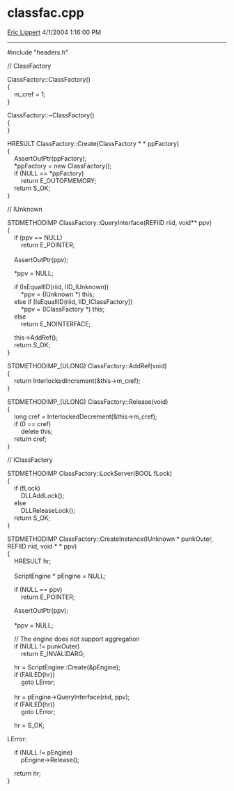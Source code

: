 <div id="page">

# classfac.cpp

[Eric Lippert](https://social.msdn.microsoft.com/profile/Eric%20Lippert) 4/1/2004 1:16:00 PM

-----

<div id="content">

\#include "headers.h"

// ClassFactory

ClassFactory::ClassFactory()  
{  
    m\_cref = 1;  
}

ClassFactory::\~ClassFactory()  
{  
}

HRESULT ClassFactory::Create(ClassFactory \* \* ppFactory)  
{  
    AssertOutPtr(ppFactory);  
    \*ppFactory = new ClassFactory();  
    if (NULL == \*ppFactory)  
        return E\_OUTOFMEMORY;  
    return S\_OK;  
}

// IUnknown

STDMETHODIMP ClassFactory::QueryInterface(REFIID riid, void\*\* ppv)  
{  
    if (ppv == NULL)  
        return E\_POINTER;  
         
    AssertOutPtr(ppv);

    \*ppv = NULL;

    if (IsEqualIID(riid, IID\_IUnknown))  
        \*ppv = (IUnknown \*) this;  
    else if (IsEqualIID(riid, IID\_IClassFactory))  
        \*ppv = (IClassFactory \*) this;  
    else  
        return E\_NOINTERFACE;

    this-\>AddRef();  
    return S\_OK;  
}

STDMETHODIMP\_(ULONG) ClassFactory::AddRef(void)  
{  
    return InterlockedIncrement(\&this-\>m\_cref);  
}

STDMETHODIMP\_(ULONG) ClassFactory::Release(void)  
{  
    long cref = InterlockedDecrement(\&this-\>m\_cref);  
    if (0 == cref)  
        delete this;  
    return cref;  
}

// IClassFactory

STDMETHODIMP ClassFactory::LockServer(BOOL fLock)  
{  
    if (fLock)  
        DLLAddLock();  
    else  
        DLLReleaseLock();  
    return S\_OK;  
}

STDMETHODIMP ClassFactory::CreateInstance(IUnknown \* punkOuter, REFIID riid, void \* \* ppv)  
{  
    HRESULT hr;  
     
    ScriptEngine \* pEngine = NULL;

    if (NULL == ppv)  
        return E\_POINTER;

    AssertOutPtr(ppv);  
         
    \*ppv = NULL;

    // The engine does not support aggregation  
    if (NULL \!= punkOuter)  
        return E\_INVALIDARG;

    hr = ScriptEngine::Create(\&pEngine);  
    if (FAILED(hr))  
        goto LError;  
     
    hr = pEngine-\>QueryInterface(riid, ppv);  
    if (FAILED(hr))  
        goto LError;

    hr = S\_OK;

LError:

    if (NULL \!= pEngine)  
        pEngine-\>Release();

    return hr;  
}

</div>

</div>

